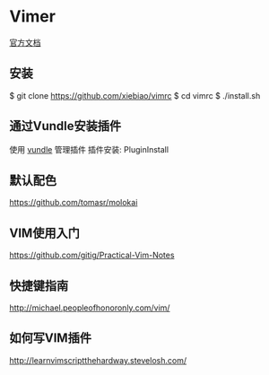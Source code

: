 Vimer
===========

[官方文档](http://vimdoc.sourceforge.net/htmldoc/usr_toc.html)

## 安装

  $ git clone https://github.com/xiebiao/vimrc
  $ cd vimrc
  $ ./install.sh

## 通过Vundle安装插件

  使用 [vundle](https://github.com/gmarik/vundle) 管理插件 
  插件安装: PluginInstall

## 默认配色

  https://github.com/tomasr/molokai

## VIM使用入门

  https://github.com/gitig/Practical-Vim-Notes


## 快捷键指南

  http://michael.peopleofhonoronly.com/vim/

## 如何写VIM插件

  http://learnvimscriptthehardway.stevelosh.com/

